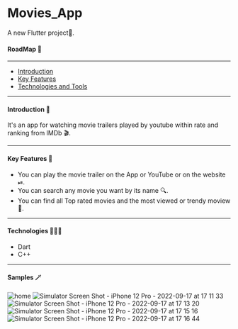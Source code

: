 # Movies_App

A new Flutter project📱.

#### RoadMap 🚸
---
- [Introduction](#id1)
- [Key Features](#id2)
- [Technologies and Tools](#id3)
---

#### Introduction 📝
It's an app for watching movie trailers played by youtube within rate and ranking from IMDb 🎬.

---
#### Key Features 🔮
- You can play the movie trailer on the App or YouTube or on the website ⏯.
- You can search any movie you want by its name 🔍.
- You can find all Top rated movies and the most viewed or trendy moview 🌟.

---
#### Technologies 🧑🏽‍💻
- Dart
- C++

---

#### Samples 🪄
![home](https://user-images.githubusercontent.com/111665714/190864610-e4046b53-8a91-44ca-bbbe-95bab5656a0d.png)
![Simulator Screen Shot - iPhone 12 Pro - 2022-09-17 at 17 11 33](https://user-images.githubusercontent.com/111665714/190864621-36826cbc-4f90-4078-89ce-adcdc540ad6a.png)
![Simulator Screen Shot - iPhone 12 Pro - 2022-09-17 at 17 13 20](https://user-images.githubusercontent.com/111665714/190864624-a53651f9-cce6-4f3e-af24-f0ac1fa7ed03.png)
![Simulator Screen Shot - iPhone 12 Pro - 2022-09-17 at 17 15 16](https://user-images.githubusercontent.com/111665714/190864626-df47700f-80e6-4656-b268-0fd10736a2e9.png)
![Simulator Screen Shot - iPhone 12 Pro - 2022-09-17 at 17 16 44](https://user-images.githubusercontent.com/111665714/190864633-0f540a7e-81a1-4b70-90e3-f84d4652be5e.png)
